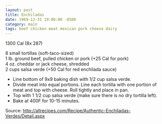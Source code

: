 ```yaml
---
layout: post
title: Enchiladas
date: 1969-12-31 19:00:00 -0500
category: main
tags: beef chicken meat mexican pork cheese dairy
---
```

1300 Cal (8x 287)
  
8 small tortillas (soft-taco-sized)  
1 lb. ground beef, pulled chicken or pork (+25 Cal for pork)  
4 oz. cheddar or jack cheese, shredded  
2 cups salsa verde (+50 Cal for red enchilada sauce)  

* Line bottom of 9x9 baking dish with 1/2 cup salsa verde.
* Divide meat into equal portions. Line each tortilla with one portion of meat and top with cheese. Roll tightly and place in pan.
* Top with 1 1/2 cup salsa verde (make sure there is no dry tortilla left).
* Bake at 400F for 10-15 minutes.

Source: <http://allrecipes.com/Recipe/Authentic-Enchiladas-Verdes/Detail.aspx>
